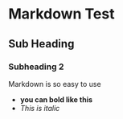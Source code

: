 # Markdown Test
## Sub Heading 
### Subheading 2 
Markdown is so easy to use
 * **you can bold like this**
 * *This is italic*
